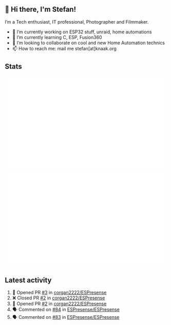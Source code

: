 ## 👋 Hi there, I'm Stefan!
I’m a Tech enthusiast, IT professional, Photographer and Filmmaker.

- 🔭 I’m currently working on ESP32 stuff, unraid, home automations
- 🌱 I’m currently learning C, ESP, Fusion360
- 👯 I’m looking to collaborate on cool and new Home Automation technics
- 📫 How to reach me: mail me stefan[at]knaak.org

## Stats

![](https://github.com/corgan2222/github-stats/blob/master/generated/overview.svg) ![](https://github.com/corgan2222/github-stats/blob/master/generated/languages.svg)


## Latest activity

<!--START_SECTION:activity-->
1. 💪 Opened PR [#3](https://github.com/corgan2222/ESPresense/pull/3) in [corgan2222/ESPresense](https://github.com/corgan2222/ESPresense)
2. ❌ Closed PR [#2](https://github.com/corgan2222/ESPresense/pull/2) in [corgan2222/ESPresense](https://github.com/corgan2222/ESPresense)
3. 💪 Opened PR [#2](https://github.com/corgan2222/ESPresense/pull/2) in [corgan2222/ESPresense](https://github.com/corgan2222/ESPresense)
4. 🗣 Commented on [#84](https://github.com/ESPresense/ESPresense/issues/84) in [ESPresense/ESPresense](https://github.com/ESPresense/ESPresense)
5. 🗣 Commented on [#83](https://github.com/ESPresense/ESPresense/issues/83) in [ESPresense/ESPresense](https://github.com/ESPresense/ESPresense)
<!--END_SECTION:activity-->

<!--

